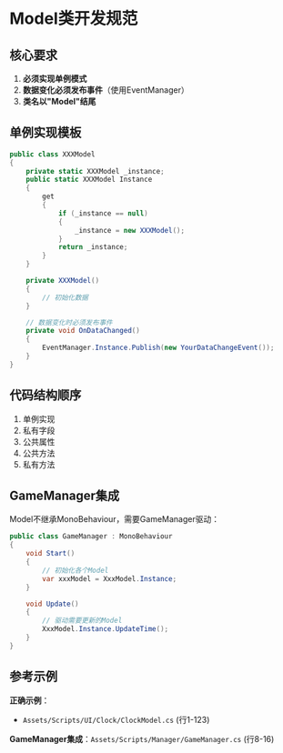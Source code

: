 # Model类开发规范

## 核心要求

1. **必须实现单例模式**
2. **数据变化必须发布事件**（使用EventManager）
3. **类名以"Model"结尾**

## 单例实现模板

```csharp
public class XXXModel
{
    private static XXXModel _instance;
    public static XXXModel Instance
    {
        get
        {
            if (_instance == null)
            {
                _instance = new XXXModel();
            }
            return _instance;
        }
    }

    private XXXModel()
    {
        // 初始化数据
    }

    // 数据变化时必须发布事件
    private void OnDataChanged()
    {
        EventManager.Instance.Publish(new YourDataChangeEvent());
    }
}
```

## 代码结构顺序

1. 单例实现
2. 私有字段
3. 公共属性
4. 公共方法
5. 私有方法

## GameManager集成

Model不继承MonoBehaviour，需要GameManager驱动：

```csharp
public class GameManager : MonoBehaviour
{
    void Start()
    {
        // 初始化各个Model
        var xxxModel = XxxModel.Instance;
    }

    void Update()
    {
        // 驱动需要更新的Model
        XxxModel.Instance.UpdateTime();
    }
}
```

## 参考示例

**正确示例**：
- `Assets/Scripts/UI/Clock/ClockModel.cs` (行1-123)

**GameManager集成**：`Assets/Scripts/Manager/GameManager.cs` (行8-16) 